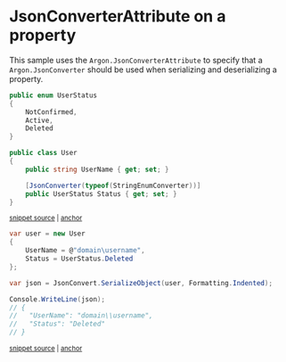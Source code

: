 # JsonConverterAttribute on a property

This sample uses the `Argon.JsonConverterAttribute` to specify that a `Argon.JsonConverter` should be used when serializing and deserializing a property.

<!-- snippet: JsonConverterAttributePropertyTypes -->
<a id='snippet-jsonconverterattributepropertytypes'></a>
```cs
public enum UserStatus
{
    NotConfirmed,
    Active,
    Deleted
}

public class User
{
    public string UserName { get; set; }

    [JsonConverter(typeof(StringEnumConverter))]
    public UserStatus Status { get; set; }
}
```
<sup><a href='/Src/Tests/Documentation/Samples/Serializer/JsonConverterAttributeProperty.cs#L32-L47' title='Snippet source file'>snippet source</a> | <a href='#snippet-jsonconverterattributepropertytypes' title='Start of snippet'>anchor</a></sup>
<!-- endSnippet -->

<!-- snippet: JsonConverterAttributePropertyUsage -->
<a id='snippet-jsonconverterattributepropertyusage'></a>
```cs
var user = new User
{
    UserName = @"domain\username",
    Status = UserStatus.Deleted
};

var json = JsonConvert.SerializeObject(user, Formatting.Indented);

Console.WriteLine(json);
// {
//   "UserName": "domain\\username",
//   "Status": "Deleted"
// }
```
<sup><a href='/Src/Tests/Documentation/Samples/Serializer/JsonConverterAttributeProperty.cs#L52-L66' title='Snippet source file'>snippet source</a> | <a href='#snippet-jsonconverterattributepropertyusage' title='Start of snippet'>anchor</a></sup>
<!-- endSnippet -->
